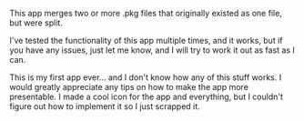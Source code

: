 This app merges two or more .pkg files that originally existed as one file, but were split.

I've tested the functionality of this app multiple times, and it works, but if you have any issues, just let me know, and I will try to work it out as fast as I can.

This is my first app ever... and I don't know how any of this stuff works. I would greatly appreciate any tips on how to make the app more presentable.
I made a cool icon for the app and everything, but I couldn't figure out how to implement it so I just scrapped it.  
